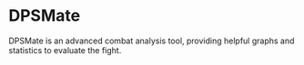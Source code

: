 # DPSMate

DPSMate is an advanced combat analysis tool, providing helpful graphs and statistics to evaluate the fight.
